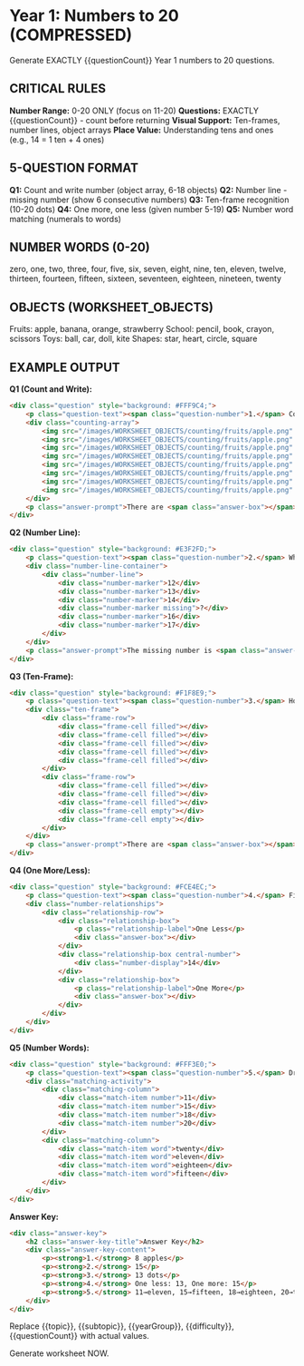 # Year 1: Numbers to 20 (COMPRESSED)

Generate EXACTLY {{questionCount}} Year 1 numbers to 20 questions.

## CRITICAL RULES

**Number Range:** 0-20 ONLY (focus on 11-20)
**Questions:** EXACTLY {{questionCount}} - count before returning
**Visual Support:** Ten-frames, number lines, object arrays
**Place Value:** Understanding tens and ones (e.g., 14 = 1 ten + 4 ones)

## 5-QUESTION FORMAT

**Q1:** Count and write number (object array, 6-18 objects)
**Q2:** Number line - missing number (show 6 consecutive numbers)
**Q3:** Ten-frame recognition (10-20 dots)
**Q4:** One more, one less (given number 5-19)
**Q5:** Number word matching (numerals to words)

## NUMBER WORDS (0-20)

zero, one, two, three, four, five, six, seven, eight, nine, ten, eleven, twelve, thirteen, fourteen, fifteen, sixteen, seventeen, eighteen, nineteen, twenty

## OBJECTS (WORKSHEET_OBJECTS)

Fruits: apple, banana, orange, strawberry
School: pencil, book, crayon, scissors
Toys: ball, car, doll, kite
Shapes: star, heart, circle, square

## EXAMPLE OUTPUT

**Q1 (Count and Write):**
```html
<div class="question" style="background: #FFF9C4;">
    <p class="question-text"><span class="question-number">1.</span> Count the apples. Write the number.</p>
    <div class="counting-array">
        <img src="/images/WORKSHEET_OBJECTS/counting/fruits/apple.png" width="50" height="50" alt="Apple" />
        <img src="/images/WORKSHEET_OBJECTS/counting/fruits/apple.png" width="50" height="50" alt="Apple" />
        <img src="/images/WORKSHEET_OBJECTS/counting/fruits/apple.png" width="50" height="50" alt="Apple" />
        <img src="/images/WORKSHEET_OBJECTS/counting/fruits/apple.png" width="50" height="50" alt="Apple" />
        <img src="/images/WORKSHEET_OBJECTS/counting/fruits/apple.png" width="50" height="50" alt="Apple" />
        <img src="/images/WORKSHEET_OBJECTS/counting/fruits/apple.png" width="50" height="50" alt="Apple" />
        <img src="/images/WORKSHEET_OBJECTS/counting/fruits/apple.png" width="50" height="50" alt="Apple" />
        <img src="/images/WORKSHEET_OBJECTS/counting/fruits/apple.png" width="50" height="50" alt="Apple" />
    </div>
    <p class="answer-prompt">There are <span class="answer-box"></span> apples.</p>
</div>
```

**Q2 (Number Line):**
```html
<div class="question" style="background: #E3F2FD;">
    <p class="question-text"><span class="question-number">2.</span> What number is missing?</p>
    <div class="number-line-container">
        <div class="number-line">
            <div class="number-marker">12</div>
            <div class="number-marker">13</div>
            <div class="number-marker">14</div>
            <div class="number-marker missing">?</div>
            <div class="number-marker">16</div>
            <div class="number-marker">17</div>
        </div>
    </div>
    <p class="answer-prompt">The missing number is <span class="answer-box"></span></p>
</div>
```

**Q3 (Ten-Frame):**
```html
<div class="question" style="background: #F1F8E9;">
    <p class="question-text"><span class="question-number">3.</span> How many dots are in the ten-frame?</p>
    <div class="ten-frame">
        <div class="frame-row">
            <div class="frame-cell filled"></div>
            <div class="frame-cell filled"></div>
            <div class="frame-cell filled"></div>
            <div class="frame-cell filled"></div>
            <div class="frame-cell filled"></div>
        </div>
        <div class="frame-row">
            <div class="frame-cell filled"></div>
            <div class="frame-cell filled"></div>
            <div class="frame-cell filled"></div>
            <div class="frame-cell empty"></div>
            <div class="frame-cell empty"></div>
        </div>
    </div>
    <p class="answer-prompt">There are <span class="answer-box"></span> dots.</p>
</div>
```

**Q4 (One More/Less):**
```html
<div class="question" style="background: #FCE4EC;">
    <p class="question-text"><span class="question-number">4.</span> Fill in the missing numbers.</p>
    <div class="number-relationships">
        <div class="relationship-row">
            <div class="relationship-box">
                <p class="relationship-label">One Less</p>
                <div class="answer-box"></div>
            </div>
            <div class="relationship-box central-number">
                <div class="number-display">14</div>
            </div>
            <div class="relationship-box">
                <p class="relationship-label">One More</p>
                <div class="answer-box"></div>
            </div>
        </div>
    </div>
</div>
```

**Q5 (Number Words):**
```html
<div class="question" style="background: #FFF3E0;">
    <p class="question-text"><span class="question-number">5.</span> Draw lines to match the numbers to the words.</p>
    <div class="matching-activity">
        <div class="matching-column">
            <div class="match-item number">11</div>
            <div class="match-item number">15</div>
            <div class="match-item number">18</div>
            <div class="match-item number">20</div>
        </div>
        <div class="matching-column">
            <div class="match-item word">twenty</div>
            <div class="match-item word">eleven</div>
            <div class="match-item word">eighteen</div>
            <div class="match-item word">fifteen</div>
        </div>
    </div>
</div>
```

**Answer Key:**
```html
<div class="answer-key">
    <h2 class="answer-key-title">Answer Key</h2>
    <div class="answer-key-content">
        <p><strong>1.</strong> 8 apples</p>
        <p><strong>2.</strong> 15</p>
        <p><strong>3.</strong> 13 dots</p>
        <p><strong>4.</strong> One less: 13, One more: 15</p>
        <p><strong>5.</strong> 11→eleven, 15→fifteen, 18→eighteen, 20→twenty</p>
    </div>
</div>
```

Replace {{topic}}, {{subtopic}}, {{yearGroup}}, {{difficulty}}, {{questionCount}} with actual values.

Generate worksheet NOW.

